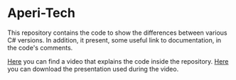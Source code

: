 # Aperi-Tech

This repository contains the code to show the differences between various C# versions. 
In addition, it present, some useful link to documentation, in the code's comments. 

[Here](https://www.youtube.com/watch?v=X1w5rt4wTF0) you can find a video that explains the code inside the repository.
[Here](https://raw.githubusercontent.com/albiberto/aperi-tech/master/AperiTech.pptx) you can download the presentation used during the video.




